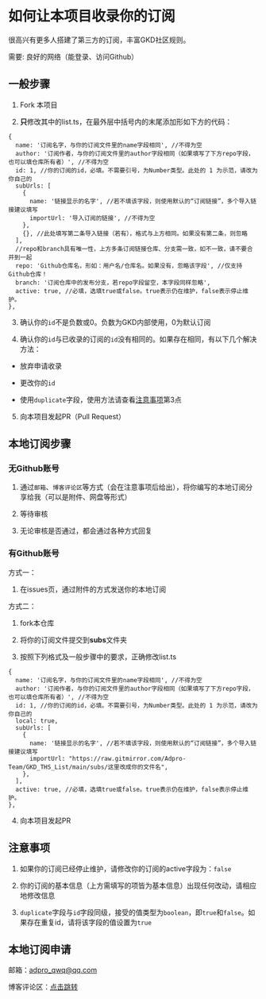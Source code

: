 # 如何让本项目收录你的订阅

很高兴有更多人搭建了第三方的订阅，丰富GKD社区规则。

需要: 良好的网络（能登录、访问Github）

## 一般步骤

1. Fork 本项目

2. **只**修改其中的list.ts，在最外层中括号内的末尾添加形如下方的代码：

```json5
{
  name: '订阅名字，与你的订阅文件里的name字段相同', //不得为空
  author: '订阅作者，与你的订阅文件里的author字段相同（如果填写了下方repo字段，也可以填仓库所有者）', //不得为空
  id: 1, //你的订阅的id，必填。不需要引号，为Number类型。此处的 1 为示范，请改为你自己的
  subUrls: [
    {
      name: '链接显示的名字', //若不填该字段，则使用默认的“订阅链接”，多个导入链接建议填写
      importUrl: '导入订阅的链接', //不得为空
    },
    {}, //此处填写第二条导入链接（若有），格式与上方相同。如果没有第二条，则忽略
  ],
  //repo和branch具有唯一性，上方多条订阅链接仓库、分支需一致，如不一致，请不要合并到一起
  repo: 'Github仓库名，形如：用户名/仓库名。如果没有，忽略该字段', //仅支持Github仓库！
  branch: '订阅仓库中的发布分支，若repo字段留空，本字段同样忽略',
  active: true, //必填，选填true或false。true表示仍在维护，false表示停止维护。
},
```

3. 确认你的`id`不是负数或0。负数为GKD内部使用，0为默认订阅

4. 确认你的`id`与已收录的订阅的`id`没有相同的。如果存在相同，有以下几个解决方法：
   
  - 放弃申请收录

  - 更改你的`id`
  
  - 使用`duplicate`字段，使用方法请查看[注意事项](#注意事项)第3点

5. 向本项目发起PR（Pull Request）

## 本地订阅步骤

### 无Github账号

1. 通过`邮箱`、`博客评论区`等方式（会在注意事项后给出），将你编写的本地订阅分享给我（可以是附件、网盘等形式）

2. 等待审核

3. 无论审核是否通过，都会通过各种方式回复

### 有Github账号

方式一：

1. 在issues页，通过附件的方式发送你的本地订阅

方式二：

1. fork本仓库

2. 将你的订阅文件提交到**subs**文件夹

3. 按照下列格式及一般步骤中的要求，正确修改list.ts

```json5
{
  name: '订阅名字，与你的订阅文件里的name字段相同', //不得为空
  author: '订阅作者，与你的订阅文件里的author字段相同（如果填写了下方repo字段，也可以填仓库所有者）', //不得为空
  id: 1, //你的订阅的id，必填。不需要引号，为Number类型。此处的 1 为示范，请改为你自己的
  local: true,
  subUrls: [
    {
      name: '链接显示的名字', //若不填该字段，则使用默认的“订阅链接”，多个导入链接建议填写
      importUrl: "https://raw.gitmirror.com/Adpro-Team/GKD_THS_List/main/subs/这里改成你的文件名",
    },
  ],
  active: true, //必填，选填true或false。true表示仍在维护，false表示停止维护。
},
```

4. 向本项目发起PR

## 注意事项

1. 如果你的订阅已经停止维护，请修改你的订阅的active字段为：`false`

2. 你的订阅的基本信息（上方需填写的项皆为基本信息）出现任何改动，请相应地修改信息

3. `duplicate`字段与`id`字段同级，接受的值类型为`boolean`，即`true`和`false`。如果存在重复id，请将该字段的值设置为`true`

## 本地订阅申请

邮箱：adpro_qwq@qq.com

博客评论区：[点击跳转](https://blog.adproqwq.xyz/2024/02/24/GKD%E6%9C%AC%E5%9C%B0%E8%AE%A2%E9%98%85%E6%94%B6%E5%BD%95%E7%94%B3%E8%AF%B7/)
